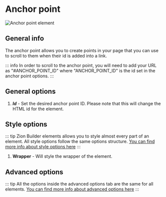 # Anchor point

![Anchor point element](/assets/images/elements/anchor-point.jpg)

## General info

The anchor point allows you to create points in your page that you can use to scroll to them when their id is added into a link.

::: info
In order to scroll to the anchor point, you will need to add your URL as "#ANCHOR_POINT_ID" where "ANCHOR_POINT_ID" is the id set in the anchor point options.
:::

## General options

1. ***Id*** - Set the desired anchor point ID. Please note that this will change the HTML id for the element.

## Style options

::: tip
Zion Builder elements allows you to style almost every part of an element. All style options follow the same options structure. [You can find more info about style options here](/features/element-styles)
:::

1. **Wrapper** - Will style the wrapper of the element.

## Advanced options

::: tip
All the options inside the advanced options tab are the same for all elements. [You can find more info about advanced options here](/features/advanced-options)
:::

